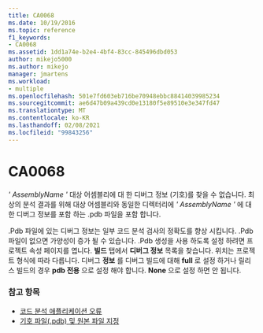 ```yaml
---
title: CA0068
ms.date: 10/19/2016
ms.topic: reference
f1_keywords:
- CA0068
ms.assetid: 1dd1a74e-b2e4-4bf4-83cc-845496dbd053
author: mikejo5000
ms.author: mikejo
manager: jmartens
ms.workload:
- multiple
ms.openlocfilehash: 501e7fd603eb716be70948ebbc88414039985234
ms.sourcegitcommit: ae6d47b09a439cd0e13180f5e89510e3e347fd47
ms.translationtype: MT
ms.contentlocale: ko-KR
ms.lasthandoff: 02/08/2021
ms.locfileid: "99843256"
---
```

# <a name="ca0068"></a>CA0068

*' AssemblyName '* 대상 어셈블리에 대 한 디버그 정보 (기호)를 찾을 수 없습니다. 최상의 분석 결과를 위해 대상 어셈블리와 동일한 디렉터리에 *' AssemblyName '* 에 대 한 디버그 정보를 포함 하는 .pdb 파일을 포함 합니다.

.Pdb 파일에 있는 디버그 정보는 일부 코드 분석 검사의 정확도를 향상 시킵니다. .Pdb 파일이 없으면 가양성이 증가 될 수 있습니다. .Pdb 생성을 사용 하도록 설정 하려면 프로젝트 속성 페이지를 엽니다. **빌드** 탭에서 **디버그 정보** 목록을 찾습니다. 위치는 프로젝트 형식에 따라 다릅니다. 디버그 **정보** 를 디버그 빌드에 대해 **full** 로 설정 하거나 릴리스 빌드의 경우  **pdb 전용** 으로 설정 해야 합니다. **None** 으로 설정 하면 안 됩니다.

### <a name="see-also"></a>참고 항목

- [코드 분석 애플리케이션 오류](../code-quality/code-analysis-application-errors.md)
- [기호 파일(.pdb) 및 원본 파일 지정](../debugger/specify-symbol-dot-pdb-and-source-files-in-the-visual-studio-debugger.md)
